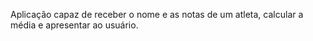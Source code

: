 Aplicação capaz de receber o nome e as notas de um atleta, calcular a média e apresentar ao usuário.
